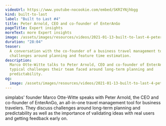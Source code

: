 ```yaml
---
videoUrl: https://www.youtube-nocookie.com/embed/SKRIYNjhbgg
kind: built-to-last
label: "Built to Last #4"
title: Peter Arnold, CEO and co-founder of EnterAnGo
pageTitle: Expert insights
moreText: more Expert insights
image: /assets/images/resources/videos/2021-01-13-built-to-last-4-peter-arnold/peter.jpg
duration: "28:04"
teaser:
  A conversation with the co-founder of a business travel management tool on the
  challenges around planning and feature time estimation.
description:
  Marco Otte-Witte talks to Peter Arnold, CEO and co-founder of EnterAnGo, about
  typical challenges their team faced around long-term planning and
  predictability.
og:
  image: /assets/images/resources/videos/2021-01-13-built-to-last-4-peter-arnold/og-image.png
---
```


simplabs' founder Marco Otte-Witte speaks with Peter Arnold, the CEO and
co-founder of EnterAnGo, an all-in-one travel management tool for business
travelers. They discuss challenges around long-term planning and predictability
as well as the importance of validating ideas with real users and getting
feedback early on.
